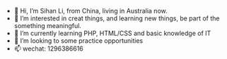 - 👋 Hi, I’m Sihan Li, from China, living in Australia now. 
- 👀 I’m interested in creat things, and learning new things, be part of the something meaningful.
- 🌱 I’m currently learning PHP, HTML/CSS and basic knowledge of IT
- 💞️ I’m looking to some practice opportunities
- 📫 wechat: 1296386616

<!---
hotbloodyoungman/hotbloodyoungman is a ✨ special ✨ repository because its `README.md` (this file) appears on your GitHub profile.
You can click the Preview link to take a look at your changes.
--->
